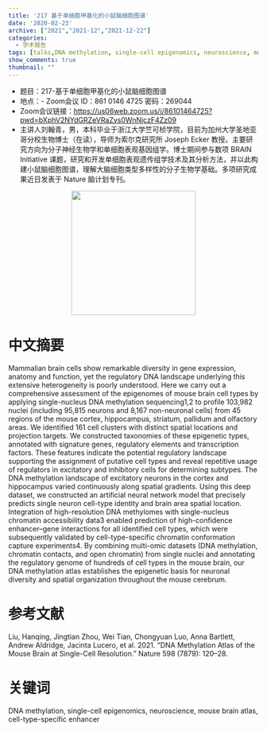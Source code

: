 ```yaml
---
title: '217 基于单细胞甲基化的小鼠脑细胞图谱'
date: '2020-02-23'
archive: ["2021","2021-12","2021-12-22"]
categories:
  - 学术报告
tags: [talks,DNA methylation, single-cell epigenomics, neuroscience, mouse brain atlas, cell-type-specific enhancer]
show_comments: true
thumbnail: ""
---
```


- 题目：217-基于单细胞甲基化的小鼠脑细胞图谱
- 地点：- Zoom会议 ID：861 0146 4725 密码：269044
- Zoom会议链接：https://us06web.zoom.us/j/86101464725?pwd=bXphV2NYdGRZeVRaZys0WnNjczF4Zz09
- 主讲人刘翰青，男，本科毕业于浙江大学竺可桢学院，目前为加州大学圣地亚哥分校生物博士（在读），导师为索尔克研究所 Joseph Ecker 教授。主要研究方向为分子神经生物学和单细胞表观基因组学。博士期间参与数项 BRAIN Initiative 课题，研究和开发单细胞表观遗传组学技术及其分析方法，并以此构建小鼠脑细胞图谱，理解大脑细胞类型多样性的分子生物学基础。多项研究成果近日发表于 Nature 脑计划专刊。

<div align="center">
<img src="https://github.com/cgmonline/cgmonline/blob/master/image/2022_Hanqing_Liu.jpg?raw=true" height=250>
</div>

# 中文摘要
Mammalian brain cells show remarkable diversity in gene expression, anatomy and function, yet the regulatory DNA landscape underlying this extensive heterogeneity is poorly understood. Here we carry out a comprehensive assessment of the epigenomes of mouse brain cell types by applying single-nucleus DNA methylation sequencing1,2 to profile 103,982 nuclei (including 95,815 neurons and 8,167 non-neuronal cells) from 45 regions of the mouse cortex, hippocampus, striatum, pallidum and olfactory areas. We identified 161 cell clusters with distinct spatial locations and projection targets. We constructed taxonomies of these epigenetic types, annotated with signature genes, regulatory elements and transcription factors. These features indicate the potential regulatory landscape supporting the assignment of putative cell types and reveal repetitive usage of regulators in excitatory and inhibitory cells for determining subtypes. The DNA methylation landscape of excitatory neurons in the cortex and hippocampus varied continuously along spatial gradients. Using this deep dataset, we constructed an artificial neural network model that precisely predicts single neuron cell-type identity and brain area spatial location. Integration of high-resolution DNA methylomes with single-nucleus chromatin accessibility data3 enabled prediction of high-confidence enhancer–gene interactions for all identified cell types, which were subsequently validated by cell-type-specific chromatin conformation capture experiments4. By combining multi-omic datasets (DNA methylation, chromatin contacts, and open chromatin) from single nuclei and annotating the regulatory genome of hundreds of cell types in the mouse brain, our DNA methylation atlas establishes the epigenetic basis for neuronal diversity and spatial organization throughout the mouse cerebrum.

# 参考文献
Liu, Hanqing, Jingtian Zhou, Wei Tian, Chongyuan Luo, Anna Bartlett, Andrew Aldridge, Jacinta Lucero, et al. 2021. “DNA Methylation Atlas of the Mouse Brain at Single-Cell Resolution.” Nature 598 (7879): 120–28.

# 关键词
DNA methylation, single-cell epigenomics, neuroscience, mouse brain atlas, cell-type-specific enhancer
